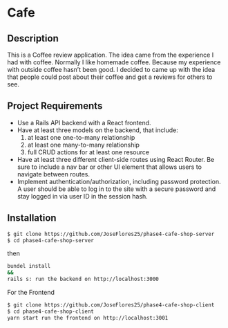 # Cafe

## Description

This is a Coffee review application. The idea came from the experience I had with coffee.
Normally I like homemade coffee. Because my experience with outside coffee hasn’t been good.
I decided to came up with the idea that people could post about their coffee and get a reviews for others to see.

## Project Requirements

- Use a Rails API backend with a React frontend.
- Have at least three models on the backend, that include:
  1. at least one one-to-many relationship
  2. at least one many-to-many relationship
  3. full CRUD actions for at least one resource
- Have at least three different client-side routes using React Router. Be sure to include a nav bar or other UI element that allows users to navigate between routes.
- Implement authentication/authorization, including password protection. A user should be able to log in to the site with a secure password and stay logged in via user ID in the session hash.

## Installation

```bash
$ git clone https://github.com/JoseFlores25/phase4-cafe-shop-server
$ cd phase4-cafe-shop-server
```

then

```bash
bundel install
&&
rails s: run the backend on http://localhost:3000
```

For the Frontend

```bash
$ git clone https://github.com/JoseFlores25/phase4-cafe-shop-client
$ cd phase4-cafe-shop-client
yarn start run the frontend on http://localhost:3001
```
